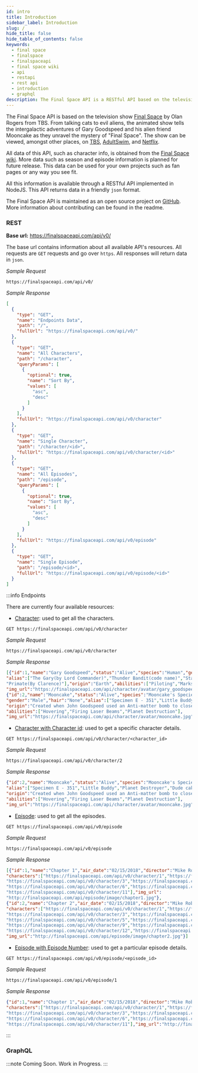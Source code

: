 ```yaml
---
id: intro
title: Introduction
sidebar_label: Introduction
slug: /
hide_title: false
hide_table_of_contents: false
keywords:
  - final space
  - finalspace
  - finalspaceapi
  - final space wiki
  - api
  - restapi
  - rest api
  - introduction
  - graphql
description: The Final Space API is a RESTful API based on the television show Final Space
---
```


The Final Space API is based on the television show [Final Space](https://en.wikipedia.org/wiki/Final_Space) by Olan Rogers from TBS. From talking cats to evil aliens, the animated show tells the intergalactic adventures of Gary Goodspeed and his alien friend Mooncake as they unravel the mystery of "Final Space". The show can be viewed, amongst other places, on [TBS](https://www.international.tbs.com/), [AdultSwim](https://www.adultswim.com/videos/final-space), and [Netflix](https://www.netflix.com/title/80174479).

All data of this API, such as character info, is obtained from the [Final Space wiki](https://final-space.fandom.com/wiki/Final_Space_Wiki). More data such as season and episode information is planned for future release. This data can be used for your own projects such as fan pages or any way you see fit.

All this information is available through a RESTful API implemented in NodeJS. This API returns data in a friendly `json` format.

The Final Space API is maintained as an open source project on [GitHub](https://github.com/lelouchB/final-space-api). More information about contributing can be found in the readme.

### REST
**Base url:** https://finalspaceapi.com/api/v0/

The base url contains information about all available API's resources.
All requests are `GET` requests and go over `https`. All responses will return data in `json`.

*Sample Request*

```
https://finalspaceapi.com/api/v0/
```

*Sample Response*
```json
[
  {
    "type": "GET",
    "name": "Endpoints Data",
    "path": "/",
    "fullUrl": "https://finalspaceapi.com/api/v0/"
  },
  {
    "type": "GET",
    "name": "All Characters",
    "path": "/character",
    "queryParams": [
      {
        "optional": true,
        "name": "Sort By",
        "values": [
          "asc",
          "desc"
        ]
      }
    ],
    "fullUrl": "https://finalspaceapi.com/api/v0/character"
  },
  {
    "type": "GET",
    "name": "Single Character",
    "path": "/character/<id>",
    "fullUrl": "https://finalspaceapi.com/api/v0/character/<id>"
  },
  {
    "type": "GET",
    "name": "All Episodes",
    "path": "/episode",
    "queryParams": [
      {
        "optional": true,
        "name": "Sort By",
        "values": [
          "asc",
          "desc"
        ]
      }
    ],
    "fullUrl": "https://finalspaceapi.com/api/v0/episode"
  },
  {
    "type": "GET",
    "name": "Single Episode",
    "path": "/episode/<id>",
    "fullUrl": "https://finalspaceapi.com/api/v0/episode/<id>"
  }
]
```


:::info Endpoints


There are currently four available resources:

- [Character](/docs/character): used to get all the characters.
  
```
GET https://finalspaceapi.com/api/v0/character
```
*Sample Request*

```
https://finalspaceapi.com/api/v0/character
```

*Sample Response*
```json
[{"id":1,"name":"Gary Goodspeed","status":"Alive","species":"Human","gender":"Male","hair":"Blonde",
"alias":["The Gary(by Lord Commander)","Thunder Bandit(code name)","Star Dragon(new code name)",
"Primate(By Clarence)"],"origin":"Earth","abilities":["Piloting","Marksmanship"],
"img_url":"https://finalspaceapi.com/api/character/avatar/gary_goodspeed.jpg"},
{"id":2,"name":"Mooncake","status":"Alive","species":"Mooncake's Species",
"gender":"Male","hair":"None","alias":["Specimen E - 351","Little Buddy","Planet Destroyer","Dude cake","Little Guy"],
"origin":"Created when John Goodspeed used an Anti-matter bomb to close a breach to Final Space.",
"abilities":["Hovering","Firing Laser Beams","Planet Destruction"],
"img_url":"https://finalspaceapi.com/api/character/avatar/mooncake.jpg"}]
```


- [Character with Character id](/docs/character): used to get a specific character details.
  
```
GET https://finalspaceapi.com/api/v0/character/<character_id>
```
*Sample Request*

```
https://finalspaceapi.com/api/v0/character/2
```

*Sample Response*
```json
{"id":2,"name":"Mooncake","status":"Alive","species":"Mooncake's Species","gender":"Male","hair":"None",
"alias":["Specimen E - 351","Little Buddy","Planet Destroyer","Dude cake","Little Guy"],
"origin":"Created when John Goodspeed used an Anti-matter bomb to close a breach to Final Space.",
"abilities":["Hovering","Firing Laser Beams","Planet Destruction"],
"img_url":"https://finalspaceapi.com/api/character/avatar/mooncake.jpg"}
```


- [Episode](/docs/episode): used to get all the episodes.

```
GET https://finalspaceapi.com/api/v0/episode
```

*Sample Request*

```
https://finalspaceapi.com/api/v0/episode
```

*Sample Response*
```json
[{"id":1,"name":"Chapter 1","air_date":"02/15/2018","director":"Mike Roberts","writer":"Olan Rogers",
"characters":["https://finalspaceapi.com/api/v0/character/1","https://finalspaceapi.com/api/v0/character/2",
"https://finalspaceapi.com/api/v0/character/3","https://finalspaceapi.com/api/v0/character/5",
"https://finalspaceapi.com/api/v0/character/6","https://finalspaceapi.com/api/v0/character/9",
"https://finalspaceapi.com/api/v0/character/11"],"img_url":
"http://finalspaceapi.com/api/episode/image/chapter1.jpg"},
{"id":2,"name":"Chapter 2","air_date":"02/15/2018","director":"Mike Roberts","writer":"Olan Rogers",
"characters":["https://finalspaceapi.com/api/v0/character/1","https://finalspaceapi.com/api/v0/character/2",
"https://finalspaceapi.com/api/v0/character/3","https://finalspaceapi.com/api/v0/character/4",
"https://finalspaceapi.com/api/v0/character/5","https://finalspaceapi.com/api/v0/character/6",
"https://finalspaceapi.com/api/v0/character/9","https://finalspaceapi.com/api/v0/character/10",
"https://finalspaceapi.com/api/v0/character/12","https://finalspaceapi.com/api/v0/character/14"],
"img_url":"http://finalspaceapi.com/api/episode/image/chapter2.jpg"}]
```


- [Episode with Episode Number](/docs/episode): used to get a particular episode details.

```
GET https://finalspaceapi.com/api/v0/episode/<episode_id>
```

*Sample Request*

```
https://finalspaceapi.com/api/v0/episode/1
```
*Sample Response*
  ```json
  {"id":1,"name":"Chapter 1","air_date":"02/15/2018","director":"Mike Roberts","writer":"Olan Rogers",
  "characters":["https://finalspaceapi.com/api/v0/character/1","https://finalspaceapi.com/api/v0/character/2",
  "https://finalspaceapi.com/api/v0/character/3","https://finalspaceapi.com/api/v0/character/5",
  "https://finalspaceapi.com/api/v0/character/6","https://finalspaceapi.com/api/v0/character/9",
  "https://finalspaceapi.com/api/v0/character/11"],"img_url":"http://finalspaceapi.com/api/episode/image/chapter1.jpg"}
  ```
:::

### GraphQL

:::note
Coming Soon. Work in Progress.
:::
